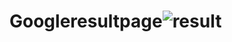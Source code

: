 # Googleresultpage![result](https://user-images.githubusercontent.com/94046237/178480789-88c17fe1-d3aa-43cf-9ecb-768d17b09cc0.PNG)
